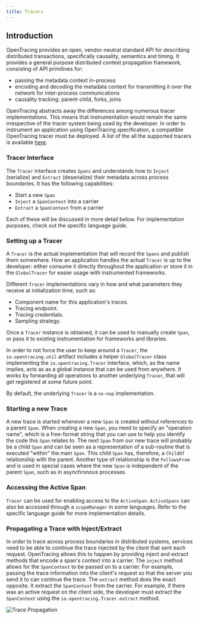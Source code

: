 ```yaml
---
title: Tracers
---
```


## Introduction

OpenTracing provides an open, vendor-neutral standard API for describing distributed transactions, specifically causality, semantics and timing. It provides a general purpose distributed context propagation framework, consisting of API primitives for:

- passing the metadata context in-process
- encoding and decoding the metadata context for transmitting it over the network for inter-process communications
- causality tracking: parent-child, forks, joins

OpenTracing abstracts away the differences among numerous tracer implementations. This means that instrumentation would remain the same irrespective of the tracer system being used by the developer. In order to instrument an application using OpenTracing specification, a compatible OpenTracing tracer must be deployed. A list of the all the supported tracers is available [here](./../../supported-tracers).

### Tracer Interface

The `Tracer` interface creates `Spans` and understands how to `Inject` (serialize) and `Extract` (deserialize) their metadata across process boundaries. It has the following capabilities:

- Start a new `Span`
- `Inject` a `SpanContext` into a carrier
- `Extract` a `SpanContext` from a carrier

Each of these will be discussed in more detail below. For implementation purposes, check out the specific language guide.

### Setting up a Tracer

A `Tracer` is the actual implementation that will record the `Spans` and publish them somewhere. How an application handles the actual `Tracer` is up to the developer: either consume it directly throughout the application or store it in the `GlobalTracer` for easier usage with instrumented frameworks.

Different `Tracer` implementations vary in how and what parameters they receive at initialization time, such as:

- Component name for this application's traces.
- Tracing endpoint.
- Tracing credentials.
- Sampling strategy.

Once a `Tracer` instance is obtained, it can be used to manually create `Span`, or pass it to existing instrumentation for frameworks and libraries.

In order to not force the user to keep around a `Tracer`, the `io.opentracing.util` artifact includes a helper `GlobalTracer` class implementing the `io.opentracing.Tracer` interface, which, as the name implies, acts as as a global instance that can be used from anywhere. It works by forwarding all operations to another underlying `Tracer`, that will get registered at some future point.

By default, the underlying `Tracer` is a `no-nop` implementation.

### Starting a new Trace
A new trace is started whenever a new `Span` is created without references to a parent `Span`. When creating a new `Span`, you need to specify an "operation name", which is a free-format string that you can use to help you identify the code this `Span` relates to.
The next `Span` from our new trace will probably be a child `Span` and can be seen as a representation of a sub-routine that is executed "within" the main `Span`. This child `Span` has, therefore, a `ChildOf` relationship with the parent.
Another type of relationship is the `FollowsFrom` and is used in special cases where the new `Span` is independent of the parent `Span`, such as in asynchronous processes.


### Accessing the Active Span
`Tracer` can be used for enabling access to the `ActiveSpan`. `ActiveSpans` can also be accessed through a `scopeManager` in some languages. Refer to the specific language guide for more implementation details.

### Propagating a Trace with Inject/Extract
In order to trace across process boundaries in distributed systems, services need to be able to continue the trace injected by the client that sent each request. OpenTracing allows this to happen by providing inject and extract methods that encode a span's context into a carrier.
The `inject` method allows for the `SpanContext` to be passed on to a carrier. For example, passing the trace information into the client's request so that the server you send it to can continue the trace. The `extract` method does the exact opposite. It extract the `SpanContext` from the carrier. For example, if there was an active request on the client side, the developer must extract the `SpanContext` using the `io.opentracing.Tracer.extract` method.

![Trace Propagation](/img/overview:tracers/Extract.png)
